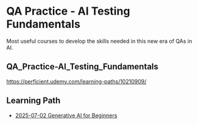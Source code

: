 # QA Practice - AI Testing Fundamentals

Most useful courses to develop the skills needed in this new era of QAs in AI.

## QA_Practice-AI_Testing_Fundamentals

<https://perficient.udemy.com/learning-paths/10210909/>

## Learning Path

* [2025-07-02 Generative AI for Beginners](./GenerativeAIforBeginners/README.md)
